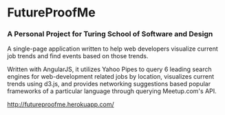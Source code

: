 # FutureProofMe

### A Personal Project for Turing School of Software and Design

A single-page application written to help web developers visualize current job trends and find events based on those trends.

Written with AngularJS, it utilizes Yahoo Pipes to query 6 leading search engines for web-development related jobs by location, visualizes current trends using d3.js, and provides networking suggestions based popular frameworks of a particular language through querying Meetup.com's API.

http://futureproofme.herokuapp.com/
